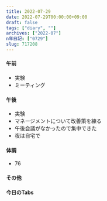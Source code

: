 ```yaml
---
title: 2022-07-29
date: 2022-07-29T00:00:00+09:00
draft: false
tags: ["diary", ""]
archives: ["2022-07"]
n年日記: ["0729"]
slug: 717208
---
```

#### 午前
- 実験
- ミーティング
#### 午後
- 実験
- マネージメントについて改善策を練る
- 午後会議がなかったので集中できた
- 夜は自宅で
#### 体調
- 76
#### その他
#### 今日のTabs